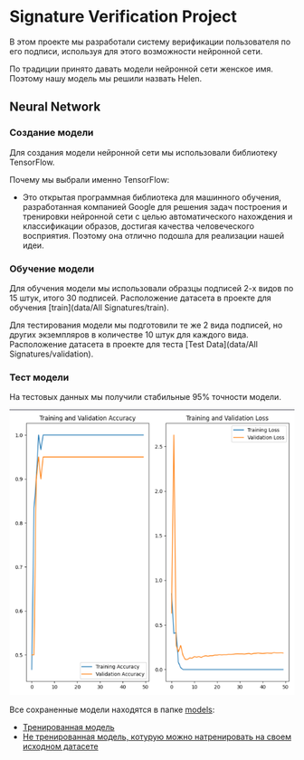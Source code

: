 # Signature Verification Project

В этом проекте мы разработали систему верификации пользователя по его подписи, используя для этого возможности нейронной сети.

По традиции принято давать модели нейронной сети женское имя. Поэтому нашу модель мы решили назвать Helen.
## Neural Network
### Создание модели
Для создания модели нейронной сети мы использовали библиотеку TensorFlow.

Почему мы выбрали именно TensorFlow:
 
* Это открытая программная библиотека для машинного обучения, разработанная компанией Google для решения задач построения и тренировки нейронной сети с целью автоматического нахождения и классификации образов, достигая качества человеческого восприятия. Поэтому она отлично подошла для реализации нашей идеи.

### Обучение модели
Для обучения модели мы использовали образцы подписей 2-х видов по 15 штук, итого 30 подписей. Расположение датасета в проекте для обучения [train](data/All Signatures/train).

Для тестирования модели мы подготовили те же 2 вида подписей, но других экземпляров в количестве 10 штук для каждого вида. Расположение датасета в проекте для теста [Test Data](data/All Signatures/validation).

### Тест модели
На тестовых данных мы получили стабильные 95% точности модели.

![Results](images/results.png)

Все сохраненные модели находятся в папке [models](src/models):
* [Тренированная модель](src/models/trained_model.h5)
* [Не тренированная модель, котурую можно натренировать на своем исходном датасете](src/models/model.h5)
